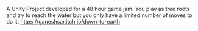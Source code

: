 A Unity Project developed for a 48 hour game jam.
You play as tree roots and try to reach the water but you only have a limited number of moves to do it.
https://ganeshsar.itch.io/down-to-earth
